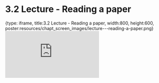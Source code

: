 # 3.2 Lecture - Reading a paper
 
{type: iframe, title:3.2 Lecture - Reading a paper, width:800, height:600, poster:resources/chapt_screen_images/lecture---reading-a-paper.png}
![](https://sayumiyork.github.io/miniCURE-16S_Test/lecture---reading-a-paper.html)
 

 
